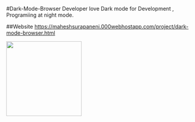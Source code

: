 #Dark-Mode-Browser
Developer love Dark mode for Development , Programiing at night mode.

##Website
https://maheshsurapaneni.000webhostapp.com/project/dark-mode-browser.html


<img src="https://user-images.githubusercontent.com/2327337/117461040-c287b580-af6a-11eb-9f40-827b14d30dc2.png" width="200">
